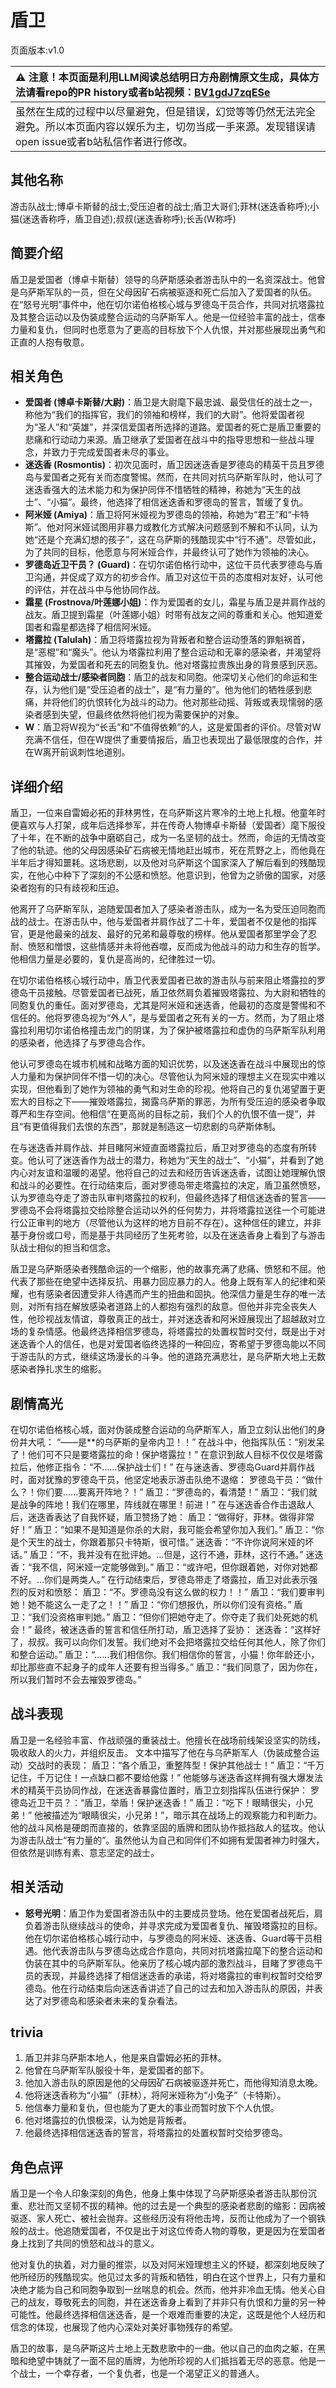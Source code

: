 # 盾卫
页面版本:v1.0
 

| :warning: 注意！本页面是利用LLM阅读总结明日方舟剧情原文生成，具体方法请看repo的PR history或者b站视频：[BV1gdJ7zqESe](https://www.bilibili.com/video/BV1gdJ7zqESe/)         |
|:----------------------------|
| 虽然在生成的过程中以尽量避免，但是错误，幻觉等等仍然无法完全避免。所以本页面内容以娱乐为主，切勿当成一手来源。发现错误请open issue或者b站私信作者进行修改。|



## 其他名称
游击队战士;博卓卡斯替的战士;受压迫者的战士;盾卫大哥们;菲林(迷迭香称呼);小猫(迷迭香称呼，盾卫自述);叔叔(迷迭香称呼);长舌(W称呼)
## 简要介绍
盾卫是爱国者（博卓卡斯替）领导的乌萨斯感染者游击队中的一名资深战士。他曾是乌萨斯军队的一员，但在父母因矿石病被驱逐和死亡后加入了爱国者的队伍。在“怒号光明”事件中，他在切尔诺伯格核心城与罗德岛干员合作，共同对抗塔露拉及其整合运动以及伪装成整合运动的乌萨斯军人。他是一位经验丰富的战士，信奉力量和复仇，但同时也愿意为了更高的目标放下个人仇恨，并对那些展现出勇气和正直的人抱有敬意。
## 相关角色
-   **爱国者 (博卓卡斯替/大尉)**：盾卫是大尉麾下最忠诚、最受信任的战士之一，称他为“我们的指挥官，我们的领袖和榜样，我们的大尉”。他将爱国者视为“圣人”和“英雄”，并深信爱国者所选择的道路。爱国者的死亡是盾卫重要的悲痛和行动动力来源。盾卫继承了爱国者在战斗中的指导思想和一些战斗理念，并致力于完成爱国者未尽的事业。
-   **迷迭香 (Rosmontis)**：初次见面时，盾卫因迷迭香是罗德岛的精英干员且罗德岛与爱国者之死有关而态度警惕。然而，在共同对抗乌萨斯军队时，他认可了迷迭香强大的法术能力和为保护同伴不惜牺牲的精神，称她为“天生的战士”、“小猫”。最终，他选择了相信迷迭香和罗德岛的誓言，暂缓了复仇。
-   **阿米娅 (Amiya)**：盾卫将阿米娅视为罗德岛的领袖，称她为“君王”和“卡特斯”。他对阿米娅试图用非暴力或教化方式解决问题感到不解和不认同，认为她“还是个充满幻想的孩子”，这在乌萨斯的残酷现实中“行不通”。尽管如此，为了共同的目标，他愿意与阿米娅合作，并最终认可了她作为领袖的决心。
-   **罗德岛近卫干员？ (Guard)**：在切尔诺伯格行动中，这位干员代表罗德岛与盾卫沟通，并促成了双方的初步合作。盾卫对这位干员的态度相对友好，认可他的评估，并在战斗中与他协同作战。
-   **霜星 (Frostnova/叶莲娜小姐)**：作为爱国者的女儿，霜星与盾卫是并肩作战的战友。盾卫提到霜星（叶莲娜小姐）时带有战友之间的尊重和关心。他知道爱国者和霜星都选择了相信阿米娅。
-   **塔露拉 (Talulah)**：盾卫将塔露拉视为背叛者和整合运动堕落的罪魁祸首，是“恶棍”和“魔头”。他认为塔露拉利用了整合运动和无辜的感染者，并渴望将其摧毁，为爱国者和死去的同胞复仇。他对塔露拉贵族出身的背景感到厌恶。
-   **整合运动战士/感染者同胞**：盾卫的战友和同胞。他深切关心他们的命运和生存，认为他们是“受压迫者的战士”，是“有力量的”。他为他们的牺牲感到悲痛，并将他们的仇恨转化为战斗的动力。他对那些动摇、背叛或表现懦弱的感染者感到失望，但最终依然将他们视为需要保护的对象。
-   **W**：盾卫将W视为“长舌”和“不值得依赖”的人，这是爱国者的评价。尽管对W充满不信任，但在W提供了重要情报后，盾卫也表现出了最低限度的合作，并在W离开前讽刺性地道别。
## 详细介绍
盾卫，一位来自雷姆必拓的菲林男性，在乌萨斯这片寒冷的土地上扎根。他童年时便喜欢与人打架，成年后选择参军，并在传奇人物博卓卡斯替（爱国者）麾下服役了十年，在不断的战争中磨砺自己，成为一名坚韧的战士。然而，命运的无情改变了他的轨迹。他的父母因感染矿石病被无情地赶出城市，死在荒野之上，而他竟在半年后才得知噩耗。这场悲剧，以及他对乌萨斯这个国家深入了解后看到的残酷现实，在他心中种下了深刻的不公感和愤怒。他意识到，他曾为之骄傲的国家，对感染者抱有的只有歧视和压迫。

他离开了乌萨斯军队，追随爱国者加入了感染者游击队，成为一名为受压迫同胞而战的战士。在游击队中，他与爱国者并肩作战了二十年，爱国者不仅是他的指挥官，更是他最亲的战友、最好的兄弟和最尊敬的榜样。他从爱国者那里学会了忍耐、愤怒和憎恨，这些情感并未将他吞噬，反而成为他战斗的动力和生存的哲学。他相信力量是必要的，复仇是高尚的，纪律胜过一切。

在切尔诺伯格核心城行动中，盾卫代表爱国者已故的游击队与前来阻止塔露拉的罗德岛干员接触。尽管爱国者已战死，盾卫依然肩负着摧毁塔露拉、为大尉和牺牲的同胞复仇的重任。面对罗德岛，尤其是阿米娅和迷迭香，他最初的态度是警惕和不信任的。他将罗德岛视为“外人”，是与爱国者之死有关的一方。然而，为了阻止塔露拉利用切尔诺伯格撞击龙门的阴谋，为了保护被塔露拉和虚伪的乌萨斯军队利用的感染者，他选择了与罗德岛合作。

他认可罗德岛在城市机械和战略方面的知识优势，以及迷迭香在战斗中展现出的惊人力量和为保护同伴不惜一切的决心。尽管他认为阿米娅的理想主义在现实中难以实现，但他看到了她作为领袖的勇气和对生命的珍视。他将自己的复仇渴望置于更宏大的目标之下——摧毁塔露拉，揭露乌萨斯的罪恶，为所有受压迫的感染者争取尊严和生存空间。他相信“在更高尚的目标之前，我们个人的仇恨不值一提”，并且“有更值得我们去恨的东西”，那就是制造这一切悲剧的乌萨斯体制。

在与迷迭香并肩作战、并目睹阿米娅直面塔露拉后，盾卫对罗德岛的态度有所转变。他认可了迷迭香作为战士的潜力，称她为“天生的战士”、“小猫”，并看到了她内心对友谊和温暖的渴望。他将自己的过去和经历告诉迷迭香，试图让她理解仇恨和战斗的必要性。在行动结束后，面对罗德岛带走塔露拉的决定，盾卫虽然愤怒，认为罗德岛夺走了游击队审判塔露拉的权利，但最终选择了相信迷迭香的誓言——罗德岛不会将塔露拉交给除整合运动以外的任何势力，并将塔露拉送往一个可能进行公正审判的地方（尽管他认为这样的地方目前不存在）。这种信任的建立，并非基于身份或口号，而是基于共同经历了生死考验，以及在迷迭香身上看到了与游击队战士相似的担当和信念。

盾卫是乌萨斯感染者残酷命运的一个缩影，他的故事充满了悲痛、愤怒和不屈。他代表了那些在绝望中选择反抗、用暴力回应暴力的人。他身上既有军人的纪律和荣耀，也有感染者因遭受非人待遇而产生的扭曲和固执。他深信力量是生存的唯一法则，对所有挡在解放感染者道路上的人都抱有强烈的敌意。但他并非完全丧失人性，他珍视战友情谊，尊敬真正的战士，并对迷迭香和阿米娅展现出了超越敌对立场的复杂情感。他最终选择相信罗德岛，将塔露拉的处置权暂时交付，既是出于对迷迭香个人的信任，也是对爱国者临终选择的一种回应，寄希望于罗德岛能以不同于游击队的方式，继续这场漫长的斗争。他的道路充满悲壮，是乌萨斯大地上无数感染者挣扎求生的缩影。
## 剧情高光
在切尔诺伯格核心城，面对伪装成整合运动的乌萨斯军人，盾卫立刻认出他们的身份并大吼：
“——是**的乌萨斯的皇帝内卫！！”
在战斗中，他指挥队伍：“别发呆了！他们可不只是要塔露拉的命！保护塔露拉！”
在意识到敌人目标不仅仅是塔露拉后，他修正指令：“不......保护战士们！”
在与迷迭香、罗德岛Guard并肩作战时，面对犹豫的罗德岛干员，他坚定地表示游击队绝不退缩：
罗德岛干员：“做什么？！你们要......要离开阵地？！”
盾卫：“罗德岛的，看清楚！”
盾卫：“我们就是战争的阵地！我们在哪里，阵线就在哪里！前进！”
在与迷迭香合作击退敌人后，迷迭香表达了自我怀疑，盾卫赞扬了她：
盾卫：“做得好，菲林。做得非常好！”
盾卫：“如果不是知道是你杀的大尉，我可能会希望你加入我们。”
盾卫：“你是个天生的战士，你跟着那只卡特斯，很可惜。”
迷迭香：“不许你说阿米娅的坏话。”
盾卫：“不，我并没有在批评她。...但是，这行不通，菲林，这行不通。”
迷迭香：“我不信，阿米娅一定能够做到。”
盾卫：“或许吧，但你跟着她，对你对她都不好。...你们是两类人。”
在行动结束后，罗德岛带走了塔露拉，盾卫对此表示强烈的反对和愤怒：
盾卫：“不。罗德岛没有这么做的权力！！”
盾卫：“我们要审判她！她不能这么一走了之！！”
盾卫：“你们想报仇，所以你们没有资格。”
盾卫：“我们没资格审判她。”
盾卫：“但你们把她夺走了。你夺走了我们处死她的机会！”
最终，被迷迭香的誓言和信任所打动，盾卫选择了妥协：
迷迭香：“这样好了，叔叔。我可以向你们发誓。我们绝对不会把塔露拉交给任何其他人，除了你们和整合运动。”
盾卫：“......我们相信你。我们相信你的誓言，小猫！你年龄还小，却比那些直不起身子的成年人还要有担当得多。”
盾卫：“我们同意了，因为你在，所以我们暂时不会去摧毁罗德岛。”
## 战斗表现
盾卫是一名经验丰富、作战顽强的重装战士。他擅长在战场前线架设坚实的防线，吸收敌人的火力，并组织反击。
文本中描写了他在与乌萨斯军人（伪装成整合运动）交战时的表现：
盾卫：“各个盾卫，重整阵型！保护其他战士！”
盾卫：“千万记住，千万记住！一点缺口都不要给他露！”
他能够与迷迭香这样拥有强大爆发法术的精英干员协同作战，在迷迭香暴露位置时，盾卫立刻指挥队伍进行保护：
罗德岛近卫干员？：“盾卫，举盾！保护迷迭香！”
盾卫：“吃下！眼睛很尖，小兄弟！”
他被描述为“眼睛很尖，小兄弟！”，暗示其在战场上的观察能力和判断力。
他的战斗风格是硬朗而直接的，依靠坚固的盾牌和团队协作抵挡敌人的猛攻。他认为游击队战士“有力量的”。虽然他认为自己和同伴们不如拥有爱国者神力时强大，但依然是训练有素、意志坚定的战士。
## 相关活动
-   **怒号光明**：盾卫作为爱国者游击队中的主要成员登场。他在爱国者战死后，肩负着游击队继续战斗的使命，并寻求完成为爱国者复仇、摧毁塔露拉的目标。他在切尔诺伯格核心城行动中，与罗德岛的阿米娅、迷迭香、Guard等干员相遇。他代表游击队与罗德岛达成合作意向，共同对抗塔露拉麾下的整合运动和伪装在其中的乌萨斯军队。他亲历了核心城内部的激烈战斗，目睹了罗德岛干员的表现，并最终选择了相信迷迭香的承诺，将对塔露拉的审判权暂时交给罗德岛。他在行动结束后向迷迭香讲述了自己的过去和加入游击队的原因，并表达了对罗德岛和感染者未来的复杂看法。
## trivia
1.  盾卫并非乌萨斯本地人，他是来自雷姆必拓的菲林。
2.  他曾在乌萨斯军队服役十年，是爱国者的部下。
3.  他加入游击队的原因是他的父母因矿石病被驱逐并死亡，而他得知消息太晚。
4.  他将迷迭香称为“小猫”（菲林），将阿米娅称为“小兔子”（卡特斯）。
5.  他信奉力量和复仇，但也能为了更大的事业而暂时放下个人仇恨。
6.  他对塔露拉的仇恨极深，认为她是背叛者。
7.  他最终选择相信迷迭香的誓言，将塔露拉的处置权暂时交给罗德岛。
## 角色点评
盾卫是一个令人印象深刻的角色，他身上集中体现了乌萨斯感染者游击队那份沉重、悲壮而又坚韧不拔的精神。他的过去是一个典型的感染者悲剧的缩影：因病被驱逐、家人死亡、被社会抛弃。这些经历没有将他击垮，反而让他成为了一个钢铁般的战士。他追随爱国者，不仅是出于对这位传奇人物的尊敬，更是因为在爱国者身上找到了共同的愤怒和战斗的意义。

他对复仇的执着，对力量的推崇，以及对阿米娅理想主义的怀疑，都深刻地反映了他所经历的残酷现实。他见过太多的背叛和牺牲，明白在这个世界上，只有力量和决绝才能为自己和同胞争取到一丝喘息的机会。然而，他并非冷血无情。他关心自己的战友，尊敬死去的同胞，并在迷迭香身上看到了并非只有仇恨和力量的另一种可能性。他最终选择相信迷迭香，是一个艰难而重要的决定，这既是他个人经历和信念的体现，也展现了他内心深处对美好事物残存的希望。

盾卫的故事，是乌萨斯这片土地上无数悲歌中的一曲。他以自己的血肉之躯，在黑暗和绝望中铸就了一面不屈的盾牌，为他所珍视的人们抵挡着无尽的恶意。他是一个战士，一个幸存者，一个复仇者，也是一个渴望正义的普通人。